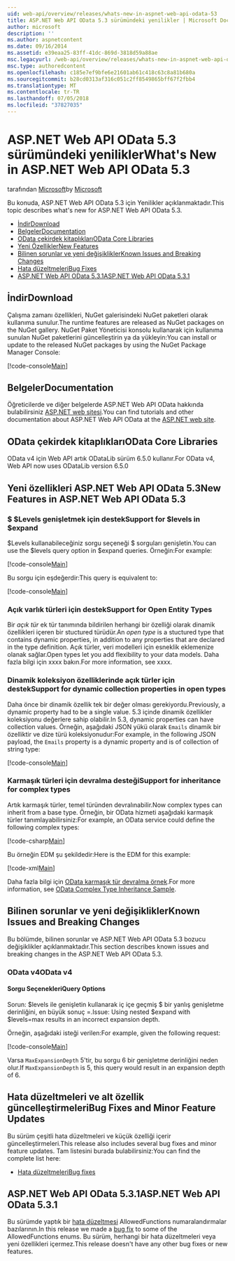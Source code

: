 ```yaml
---
uid: web-api/overview/releases/whats-new-in-aspnet-web-api-odata-53
title: ASP.NET Web API OData 5.3 sürümündeki yenilikler | Microsoft Docs
author: microsoft
description: ''
ms.author: aspnetcontent
ms.date: 09/16/2014
ms.assetid: e39eaa25-83ff-41dc-869d-3818d59a88ae
msc.legacyurl: /web-api/overview/releases/whats-new-in-aspnet-web-api-odata-53
msc.type: authoredcontent
ms.openlocfilehash: c185e7ef9bfe6e21601ab61c418c63c8a81b680a
ms.sourcegitcommit: b28cd0313af316c051c2ff8549865bff67f2fbb4
ms.translationtype: MT
ms.contentlocale: tr-TR
ms.lasthandoff: 07/05/2018
ms.locfileid: "37827035"
---
```

<a name="whats-new-in-aspnet-web-api-odata-53"></a><span data-ttu-id="9bb79-102">ASP.NET Web API OData 5.3 sürümündeki yenilikler</span><span class="sxs-lookup"><span data-stu-id="9bb79-102">What's New in ASP.NET Web API OData 5.3</span></span>
====================
<span data-ttu-id="9bb79-103">tarafından [Microsoft](https://github.com/microsoft)</span><span class="sxs-lookup"><span data-stu-id="9bb79-103">by [Microsoft](https://github.com/microsoft)</span></span>

<span data-ttu-id="9bb79-104">Bu konuda, ASP.NET Web API OData 5.3 için Yenilikler açıklanmaktadır.</span><span class="sxs-lookup"><span data-stu-id="9bb79-104">This topic describes what's new for ASP.NET Web API OData 5.3.</span></span>

- [<span data-ttu-id="9bb79-105">İndir</span><span class="sxs-lookup"><span data-stu-id="9bb79-105">Download</span></span>](#download)
- [<span data-ttu-id="9bb79-106">Belgeler</span><span class="sxs-lookup"><span data-stu-id="9bb79-106">Documentation</span></span>](#documentation)
- [<span data-ttu-id="9bb79-107">OData çekirdek kitaplıkları</span><span class="sxs-lookup"><span data-stu-id="9bb79-107">OData Core Libraries</span></span>](#corelib)
- [<span data-ttu-id="9bb79-108">Yeni Özellikler</span><span class="sxs-lookup"><span data-stu-id="9bb79-108">New Features</span></span>](#newf)
- [<span data-ttu-id="9bb79-109">Bilinen sorunlar ve yeni değişiklikler</span><span class="sxs-lookup"><span data-stu-id="9bb79-109">Known Issues and Breaking Changes</span></span>](#known-issues)
- [<span data-ttu-id="9bb79-110">Hata düzeltmeleri</span><span class="sxs-lookup"><span data-stu-id="9bb79-110">Bug Fixes</span></span>](#bug-fixes)
- [<span data-ttu-id="9bb79-111">ASP.NET Web API OData 5.3.1</span><span class="sxs-lookup"><span data-stu-id="9bb79-111">ASP.NET Web API OData 5.3.1</span></span>](#OD)

<a id="download"></a>
## <a name="download"></a><span data-ttu-id="9bb79-112">İndir</span><span class="sxs-lookup"><span data-stu-id="9bb79-112">Download</span></span>

<span data-ttu-id="9bb79-113">Çalışma zamanı özellikleri, NuGet galerisindeki NuGet paketleri olarak kullanıma sunulur.</span><span class="sxs-lookup"><span data-stu-id="9bb79-113">The runtime features are released as NuGet packages on the NuGet gallery.</span></span> <span data-ttu-id="9bb79-114">NuGet Paket Yöneticisi konsolu kullanarak için kullanıma sunulan NuGet paketlerini güncelleştirin ya da yükleyin:</span><span class="sxs-lookup"><span data-stu-id="9bb79-114">You can install or update to the released NuGet packages by using the NuGet Package Manager Console:</span></span>

[!code-console[Main](whats-new-in-aspnet-web-api-odata-53/samples/sample1.cmd)]

<a id="documentation"></a>
## <a name="documentation"></a><span data-ttu-id="9bb79-115">Belgeler</span><span class="sxs-lookup"><span data-stu-id="9bb79-115">Documentation</span></span>

<span data-ttu-id="9bb79-116">Öğreticilerde ve diğer belgelerde ASP.NET Web API OData hakkında bulabilirsiniz [ASP.NET web sitesi](../odata-support-in-aspnet-web-api/index.md).</span><span class="sxs-lookup"><span data-stu-id="9bb79-116">You can find tutorials and other documentation about ASP.NET Web API OData at the [ASP.NET web site](../odata-support-in-aspnet-web-api/index.md).</span></span>

<a id="corelib"></a>
## <a name="odata-core-libraries"></a><span data-ttu-id="9bb79-117">OData çekirdek kitaplıkları</span><span class="sxs-lookup"><span data-stu-id="9bb79-117">OData Core Libraries</span></span>

<span data-ttu-id="9bb79-118">OData v4 için Web API artık ODataLib sürüm 6.5.0 kullanır.</span><span class="sxs-lookup"><span data-stu-id="9bb79-118">For OData v4, Web API now uses ODataLib version 6.5.0</span></span>

<a id="newf"></a>
## <a name="new-features-in-aspnet-web-api-odata-53"></a><span data-ttu-id="9bb79-119">Yeni özellikleri ASP.NET Web API OData 5.3</span><span class="sxs-lookup"><span data-stu-id="9bb79-119">New Features in ASP.NET Web API OData 5.3</span></span>

### <a name="support-for-levels-in-expand"></a><span data-ttu-id="9bb79-120">$ $Levels genişletmek için destek</span><span class="sxs-lookup"><span data-stu-id="9bb79-120">Support for $levels in $expand</span></span>

<span data-ttu-id="9bb79-121">$Levels kullanabileceğiniz sorgu seçeneği $ sorguları genişletin.</span><span class="sxs-lookup"><span data-stu-id="9bb79-121">You can use the $levels query option in $expand queries.</span></span> <span data-ttu-id="9bb79-122">Örneğin:</span><span class="sxs-lookup"><span data-stu-id="9bb79-122">For example:</span></span>

[!code-console[Main](whats-new-in-aspnet-web-api-odata-53/samples/sample2.cmd)]

<span data-ttu-id="9bb79-123">Bu sorgu için eşdeğerdir:</span><span class="sxs-lookup"><span data-stu-id="9bb79-123">This query is equivalent to:</span></span>

[!code-console[Main](whats-new-in-aspnet-web-api-odata-53/samples/sample3.cmd)]

<a id="open-entity-types"></a>
### <a name="support-for-open-entity-types"></a><span data-ttu-id="9bb79-124">Açık varlık türleri için destek</span><span class="sxs-lookup"><span data-stu-id="9bb79-124">Support for Open Entity Types</span></span>

<span data-ttu-id="9bb79-125">Bir *açık tür* ek tür tanımında bildirilen herhangi bir özelliği olarak dinamik özellikleri içeren bir stuctured türüdür.</span><span class="sxs-lookup"><span data-stu-id="9bb79-125">An *open type* is a stuctured type that contains dynamic properties, in addition to any properties that are declared in the type definition.</span></span> <span data-ttu-id="9bb79-126">Açık türler, veri modelleri için esneklik eklemenize olanak sağlar.</span><span class="sxs-lookup"><span data-stu-id="9bb79-126">Open types let you add flexibility to your data models.</span></span> <span data-ttu-id="9bb79-127">Daha fazla bilgi için xxxx bakın.</span><span class="sxs-lookup"><span data-stu-id="9bb79-127">For more information, see xxxx.</span></span>

### <a name="support-for-dynamic-collection-properties-in-open-types"></a><span data-ttu-id="9bb79-128">Dinamik koleksiyon özelliklerinde açık türler için destek</span><span class="sxs-lookup"><span data-stu-id="9bb79-128">Support for dynamic collection properties in open types</span></span>

<span data-ttu-id="9bb79-129">Daha önce bir dinamik özellik tek bir değer olması gerekiyordu.</span><span class="sxs-lookup"><span data-stu-id="9bb79-129">Previously, a dynamic property had to be a single value.</span></span> <span data-ttu-id="9bb79-130">5.3 içinde dinamik özellikler koleksiyonu değerlere sahip olabilir.</span><span class="sxs-lookup"><span data-stu-id="9bb79-130">In 5.3, dynamic properties can have collection values.</span></span> <span data-ttu-id="9bb79-131">Örneğin, aşağıdaki JSON yükü olarak `Emails` dinamik bir özelliktir ve dize türü koleksiyonudur:</span><span class="sxs-lookup"><span data-stu-id="9bb79-131">For example, in the following JSON payload, the `Emails` property is a dynamic property and is of collection of string type:</span></span>

[!code-console[Main](whats-new-in-aspnet-web-api-odata-53/samples/sample4.cmd)]

### <a name="support-for-inheritance-for-complex-types"></a><span data-ttu-id="9bb79-132">Karmaşık türleri için devralma desteği</span><span class="sxs-lookup"><span data-stu-id="9bb79-132">Support for inheritance for complex types</span></span>

<span data-ttu-id="9bb79-133">Artık karmaşık türler, temel türünden devralınabilir.</span><span class="sxs-lookup"><span data-stu-id="9bb79-133">Now complex types can inherit from a base type.</span></span> <span data-ttu-id="9bb79-134">Örneğin, bir OData hizmeti aşağıdaki karmaşık türler tanımlayabilirsiniz:</span><span class="sxs-lookup"><span data-stu-id="9bb79-134">For example, an OData service could define the following complex types:</span></span>

[!code-csharp[Main](whats-new-in-aspnet-web-api-odata-53/samples/sample5.cs)]

<span data-ttu-id="9bb79-135">Bu örneğin EDM şu şekildedir:</span><span class="sxs-lookup"><span data-stu-id="9bb79-135">Here is the EDM for this example:</span></span>

[!code-xml[Main](whats-new-in-aspnet-web-api-odata-53/samples/sample6.xml?highlight=8,15)]

<span data-ttu-id="9bb79-136">Daha fazla bilgi için [OData karmaşık tür devralma örnek](http://aspnet.codeplex.com/SourceControl/latest#Samples/WebApi/OData/v4/ODataComplexTypeInheritanceSample/ReadMe.txt).</span><span class="sxs-lookup"><span data-stu-id="9bb79-136">For more information, see [OData Complex Type Inheritance Sample](http://aspnet.codeplex.com/SourceControl/latest#Samples/WebApi/OData/v4/ODataComplexTypeInheritanceSample/ReadMe.txt).</span></span>

<a id="known-issues"></a>
## <a name="known-issues-and-breaking-changes"></a><span data-ttu-id="9bb79-137">Bilinen sorunlar ve yeni değişiklikler</span><span class="sxs-lookup"><span data-stu-id="9bb79-137">Known Issues and Breaking Changes</span></span>

<span data-ttu-id="9bb79-138">Bu bölümde, bilinen sorunlar ve ASP.NET Web API OData 5.3 bozucu değişiklikler açıklanmaktadır.</span><span class="sxs-lookup"><span data-stu-id="9bb79-138">This section describes known issues and breaking changes in the ASP.NET Web API OData 5.3.</span></span>

### <a name="odata-v4"></a><span data-ttu-id="9bb79-139">OData v4</span><span class="sxs-lookup"><span data-stu-id="9bb79-139">OData v4</span></span>

#### <a name="query-options"></a><span data-ttu-id="9bb79-140">Sorgu Seçenekleri</span><span class="sxs-lookup"><span data-stu-id="9bb79-140">Query Options</span></span>

<span data-ttu-id="9bb79-141">Sorun: $levels ile genişletin kullanarak iç içe geçmiş $ bir yanlış genişletme derinliğini, en büyük sonuç =.</span><span class="sxs-lookup"><span data-stu-id="9bb79-141">Issue: Using nested $expand with $levels=max results in an incorrect expansion depth.</span></span>

<span data-ttu-id="9bb79-142">Örneğin, aşağıdaki isteği verilen:</span><span class="sxs-lookup"><span data-stu-id="9bb79-142">For example, given the following request:</span></span>

[!code-console[Main](whats-new-in-aspnet-web-api-odata-53/samples/sample7.cmd)]

<span data-ttu-id="9bb79-143">Varsa `MaxExpansionDepth` 5'tir, bu sorgu 6 bir genişletme derinliğini neden olur.</span><span class="sxs-lookup"><span data-stu-id="9bb79-143">If `MaxExpansionDepth` is 5, this query would result in an expansion depth of 6.</span></span>

<a id="bug-fixes"></a>
## <a name="bug-fixes-and-minor-feature-updates"></a><span data-ttu-id="9bb79-144">Hata düzeltmeleri ve alt özellik güncelleştirmeleri</span><span class="sxs-lookup"><span data-stu-id="9bb79-144">Bug Fixes and Minor Feature Updates</span></span>

<span data-ttu-id="9bb79-145">Bu sürüm çeşitli hata düzeltmeleri ve küçük özelliği içerir güncelleştirmeleri.</span><span class="sxs-lookup"><span data-stu-id="9bb79-145">This release also includes several bug fixes and minor feature updates.</span></span> <span data-ttu-id="9bb79-146">Tam listesini burada bulabilirsiniz:</span><span class="sxs-lookup"><span data-stu-id="9bb79-146">You can find the complete list here:</span></span>

- [<span data-ttu-id="9bb79-147">Hata düzeltmeleri</span><span class="sxs-lookup"><span data-stu-id="9bb79-147">Bug fixes</span></span>](https://aspnetwebstack.codeplex.com/workitem/list/advanced?keyword=&status=All&type=All&priority=All&release=v5.3%20Beta&assignedTo=All&component=Web%20API|Web%20API%20OData&sortField=AssignedTo&sortDirection=Ascending&page=0&reasonClosed=Fixed)

<a id="OD"></a>
## <a name="aspnet-web-api-odata-531"></a><span data-ttu-id="9bb79-148">ASP.NET Web API OData 5.3.1</span><span class="sxs-lookup"><span data-stu-id="9bb79-148">ASP.NET Web API OData 5.3.1</span></span>

<span data-ttu-id="9bb79-149">Bu sürümde yaptık bir [hata düzeltmesi](https://aspnetwebstack.codeplex.com/workitem/list/advanced?keyword=&amp;status=All&amp;type=All&amp;priority=All&amp;release=v5.3.1%20Beta&amp;assignedTo=All&amp;component=Web%20API%20OData&amp;sortField=LastUpdatedDate&amp;sortDirection=Descending&amp;page=0&amp;reasonClosed=All) AllowedFunctions numaralandırmalar bazılarının.</span><span class="sxs-lookup"><span data-stu-id="9bb79-149">In this release we made a [bug fix](https://aspnetwebstack.codeplex.com/workitem/list/advanced?keyword=&amp;status=All&amp;type=All&amp;priority=All&amp;release=v5.3.1%20Beta&amp;assignedTo=All&amp;component=Web%20API%20OData&amp;sortField=LastUpdatedDate&amp;sortDirection=Descending&amp;page=0&amp;reasonClosed=All) to some of the AllowedFunctions enums.</span></span> <span data-ttu-id="9bb79-150">Bu sürüm, herhangi bir hata düzeltmeleri veya yeni özellikleri içermez.</span><span class="sxs-lookup"><span data-stu-id="9bb79-150">This release doesn't have any other bug fixes or new features.</span></span>
